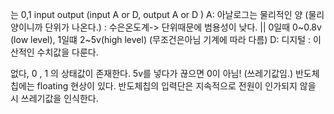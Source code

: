 는 0,1 input output (input A or D, output A or D )
A: 아날로그는 물리적인 양 (물리양이니까 단위가 나온다.)
: 수은온도계-> 단위때문에 범용성이 낮다.
|| 0일때 0~0.8v (low level), 1일떄 2~5v(high level) (무조건은아님 기계에 따라 다름)
D: 디지털 : 이산적인 수치값을 다룬다.

없다, 0 , 1 의 상태값이 존재한다.
5v를 넣다가 끊으면 0이 아님! (쓰레기값임.)
반도체칩에는 floating 현상이 있다. 
반도체칩의 입력단은 지속적으로 전원이 인가되지 않을 시 쓰레기값을 인식한다.